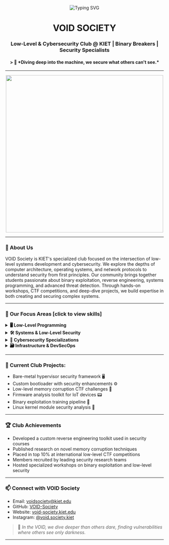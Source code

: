<!-- README.md -->

<!-- 🔥 Reliable Hacker-Styled Banner -->
<p align="center">
  <img src="https://readme-typing-svg.demolab.com?font=Fira+Code&size=24&pause=1000&color=00FF00&center=true&vCenter=true&width=900&height=40&lines=echo+Initializing+VOID+Society+terminal...;chmod+1337+everything;Welcome+to+the+VOID+Society+terminal" alt="Typing SVG" />
</p>

<h1 align="center">VOID SOCIETY</h1>
<h3 align="center">Low-Level & Cybersecurity Club @ KIET | Binary Breakers | Security Specialists</h3>
<h4 align="center">> 🔐 *Diving deep into the machine, we secure what others can't see.*
</h4>


---
<div align="center">
<img src="https://media.giphy.com/media/26BRzozg4TCBXv6QU/giphy.gif" width="500"></div>




---


### 🚀 About Us

VOID Society is KIET's specialized club focused on the intersection of low-level systems development and cybersecurity. We explore the depths of computer architecture, operating systems, and network protocols to understand security from first principles. Our community brings together students passionate about binary exploitation, reverse engineering, systems programming, and advanced threat detection. Through hands-on workshops, CTF competitions, and deep-dive projects, we build expertise in both creating and securing complex systems.

---
### 🧰 Our Focus Areas [click to view skills]

<details>
<summary><strong>🖥️ Low-Level Programming</strong></summary>

<p>

| Languages & Skills |  |
|----------|----|
| 🧬 C/C++ & Memory Management | 🔍 Compiler Internals |
| 💾 Assembly (x86/x64/ARM) | ⚙️ Binary Format Analysis |
| 🧩 Syscall Implementation | 🧪 CPU Architecture |
| 🔧 Kernel Module Development | 🔌 Hardware Interfacing |

</p>
</details>

<details>
<summary><strong>🛠️ Systems & Low-Level Security</strong></summary>

<p>

| Topics |  |
|--------|----|
| 🧠 Buffer Overflow & ROP Chains | 🦠 Rootkit Development & Analysis |
| 🔍 Process Memory Forensics | 🧵 Thread Injection Techniques |
| 🌐 Raw Socket Programming | 💉 Return-Oriented Programming |
| 🔐 Firmware Security | 🔭 Side-Channel Attack Analysis |

</p>
</details>

<details>
<summary><strong>🧠 Cybersecurity Specializations</strong></summary>

<p>

| Tools & Areas |  |
|-------|----|
| 🌐 Advanced Network Exploitation | 📡 Red Team Operations |
| 🧨 Fuzzing & Vulnerability Discovery | 🧫 Malware Analysis |
| 🧱 Kernel Security | 🛡️ Advanced OSINT Techniques |
| 💻 Exploit Development | 🧪 Sandbox Evasion |
| 🔐 Applied Cryptography | 🤖 AI Security Vulnerabilities |

</p>
</details>

<details>
<summary><strong>🗃️ Infrastructure & DevSecOps</strong></summary>

<p>

| Stack |  |
|-------|----|
| 🐳 Container Escape Techniques | 🧩 Secure System Design |
| 🔑 Hardware Security Modules | 🔁 Supply Chain Security |
| 🧭 Custom Security Tooling | 🧮 Binary Instrumentation |

</p>
</details>


---

### 🧠 Current Club Projects:
- Bare-metal hypervisor security framework 🖥️
- Custom bootloader with security enhancements ⚙️  
- Low-level memory corruption CTF challenges 🧠
- Firmware analysis toolkit for IoT devices 📟
- Binary exploitation training pipeline 💉
- Linux kernel module security analysis 🐧  

---

### 🏆 Club Achievements

- Developed a custom reverse engineering toolkit used in security courses
- Published research on novel memory corruption techniques
- Placed in top 10% at international low-level CTF competitions
- Members recruited by leading security research teams
- Hosted specialized workshops on binary exploitation and low-level security

---

### 📫 Connect with VOID Society
- Email: voidsociety@kiet.edu  
- GitHub: [VOID-Society](https://github.com/VOID-Society)  
- Website: [void-society.kiet.edu](https://void-society.kiet.edu)
- Instagram: [@void.society.kiet](https://instagram.com/void.society.kiet)

> 🔐 *In the VOID, we dive deeper than others dare, finding vulnerabilities where others see only darkness.*

---
